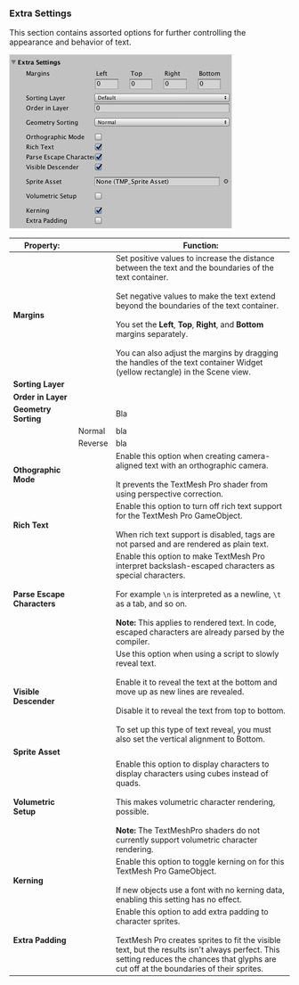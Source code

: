 ### Extra Settings
This section contains assorted options for further controlling the appearance and behavior of text.

![](images/TMP_Object_Extra3D.png)

|Property:||Function:|
|---------|-|---------|
|**Margins**||Set positive values to increase the distance between the text and the boundaries of the text container. <br/><br/> Set negative values to make the text extend beyond the boundaries of the text container. <br/><br/> You set the  **Left**, **Top**, **Right**, and **Bottom** margins separately. <br/><br/> You can also adjust the margins by dragging the handles of the text container Widget (yellow rectangle) in the Scene view.|
|**Sorting Layer**   |   |   |
|**Order in Layer**   |   |   |
|**Geometry Sorting**||Bla|
||Normal| bla|
||Reverse| bla|
|**Othographic Mode**   |   |  Enable this option when creating camera-aligned text with an orthographic camera. <br/><br/> It prevents the TextMesh Pro shader from using perspective correction.|
|**Rich Text**||Enable this option to turn off rich text support for the TextMesh Pro GameObject. <br/><br/> When rich text support is disabled, tags are not parsed and are rendered as plain text.|
|**Parse Escape Characters**||Enable this option to make TextMesh Pro interpret backslash-escaped characters as special characters. <br/><br/> For example `\n` is interpreted as a newline, `\t` as a tab, and so on. <br/><br/> **Note:** This applies to rendered text. In code, escaped characters are already parsed by the compiler.|
|**Visible Descender**|| Use this option when using a script to slowly reveal text. <br/><br/> Enable it to reveal the text at the bottom and move up as new lines are revealed. <br/><br/> Disable it to reveal the text from top to bottom. <br/><br/> To set up this type of text reveal, you must also set the vertical alignment to Bottom.|
| **Sprite Asset** |||
|**Volumetric Setup**   |   | Enable this option to display characters to display characters using cubes instead of quads. <br/><br/> This makes volumetric character rendering, possible. <br/><br/> **Note:** The TextMeshPro shaders  do not currently support volumetric character rendering.  |
| **Kerning**||Enable this option to toggle kerning on for this TextMesh Pro GameObject. <br/><br/> If new objects use a font with no kerning data, enabling this setting has no effect.|
|**Extra Padding**|| Enable this option to add extra padding to character sprites. <br/><br/> TextMesh Pro creates sprites to fit the visible text, but the results isn't always perfect. This setting reduces the chances that glyphs are cut off at the boundaries of their sprites.|